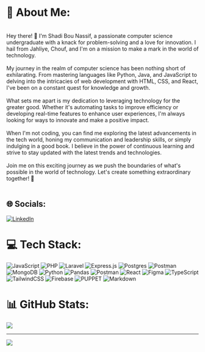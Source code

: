 # 💫 About Me:
<br>Hey there! 👋 I'm Shadi Bou Nassif, a passionate computer science undergraduate with a knack for problem-solving and a love for innovation. I hail from Jahliye, Chouf, and I'm on a mission to make a mark in the world of technology.<br><br>My journey in the realm of computer science has been nothing short of exhilarating. From mastering languages like Python, Java, and JavaScript to delving into the intricacies of web development with HTML, CSS, and React, I've been on a constant quest for knowledge and growth.<br><br>What sets me apart is my dedication to leveraging technology for the greater good. Whether it's automating tasks to improve efficiency or developing real-time features to enhance user experiences, I'm always looking for ways to innovate and make a positive impact.<br><br>When I'm not coding, you can find me exploring the latest advancements in the tech world, honing my communication and leadership skills, or simply indulging in a good book. I believe in the power of continuous learning and strive to stay updated with the latest trends and technologies.<br><br>Join me on this exciting journey as we push the boundaries of what's possible in the world of technology. Let's create something extraordinary together! 🚀<br><br>


## 🌐 Socials:
[![LinkedIn](https://img.shields.io/badge/LinkedIn-%230077B5.svg?logo=linkedin&logoColor=white)](https://linkedin.com/in/shadi.bonassif@gmail.com) 

# 💻 Tech Stack:
![JavaScript](https://img.shields.io/badge/javascript-%23323330.svg?style=for-the-badge&logo=javascript&logoColor=%23F7DF1E) ![PHP](https://img.shields.io/badge/php-%23777BB4.svg?style=for-the-badge&logo=php&logoColor=white) ![Laravel](https://img.shields.io/badge/laravel-%23FF2D20.svg?style=for-the-badge&logo=laravel&logoColor=white) ![Express.js](https://img.shields.io/badge/express.js-%23404d59.svg?style=for-the-badge&logo=express&logoColor=%2361DAFB) ![Postgres](https://img.shields.io/badge/postgres-%23316192.svg?style=for-the-badge&logo=postgresql&logoColor=white) ![Postman](https://img.shields.io/badge/Postman-FF6C37?style=for-the-badge&logo=postman&logoColor=white) ![MongoDB](https://img.shields.io/badge/MongoDB-%234ea94b.svg?style=for-the-badge&logo=mongodb&logoColor=white) ![Python](https://img.shields.io/badge/python-3670A0?style=for-the-badge&logo=python&logoColor=ffdd54) ![Pandas](https://img.shields.io/badge/pandas-%23150458.svg?style=for-the-badge&logo=pandas&logoColor=white) ![Postman](https://img.shields.io/badge/Postman-FF6C37?style=for-the-badge&logo=postman&logoColor=white) ![React](https://img.shields.io/badge/react-%2320232a.svg?style=for-the-badge&logo=react&logoColor=%2361DAFB) ![Figma](https://img.shields.io/badge/figma-%23F24E1E.svg?style=for-the-badge&logo=figma&logoColor=white) ![TypeScript](https://img.shields.io/badge/typescript-%23007ACC.svg?style=for-the-badge&logo=typescript&logoColor=white) ![TailwindCSS](https://img.shields.io/badge/tailwindcss-%2338B2AC.svg?style=for-the-badge&logo=tailwind-css&logoColor=white) ![Firebase](https://img.shields.io/badge/firebase-%23039BE5.svg?style=for-the-badge&logo=firebase) ![PUPPET](https://img.shields.io/badge/Puppet-02303A.svg?style=for-the-badge&logo=Puppet&logoColor=white&color=%23FFAE1A) ![Markdown](https://img.shields.io/badge/markdown-%23000000.svg?style=for-the-badge&logo=markdown&logoColor=white)
# 📊 GitHub Stats:
![](https://github-readme-streak-stats.herokuapp.com/?user=ShadiBn&theme=dark&hide_border=false)<br/>

---
[![](https://visitcount.itsvg.in/api?id=ShadiBn&icon=9&color=0)](https://visitcount.itsvg.in)
